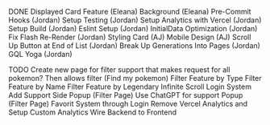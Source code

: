 DONE
Displayed Card Feature (Eleana)
Background (Eleana)
Pre-Commit Hooks (Jordan)
Setup Testing (Jordan)
Setup Analytics with Vercel (Jordan)
Setup Build (Jordan)
Eslint Setup (Jordan)
InitialData Optimization (Jordan)
Fix Flash Re-Render (Jordan)
Styling Card (AJ)
Mobile Design (AJ)
Scroll Up Button at End of List (Jordan)
Break Up Generations Into Pages (Jordan)
GQL Yoga (Jordan)

TODO
Create new page for filter support that makes request for all pokemon? Then allows filter (Find my pokemon)
Filter Feature by Type
Filter Feature by Name
Filter Feature by Legendary
Infinite Scroll
Login System
Add Support Side Popup (Filter Page)
Use ChatGPT for support Popup (Filter Page)
Favorit System through Login
Remove Vercel Analytics and Setup Custom Analytics
Wire Backend to Frontend
